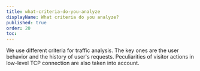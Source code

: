 ```yaml
---
title: what-criteria-do-you-analyze
displayName: What criteria do you analyze?
published: true
order: 20
toc:
---
```

We use different criteria for traffic analysis. The key ones are the user behavior and the history of user's requests. Peculiarities of visitor actions in low-level TCP connection are also taken into account.